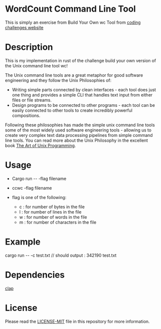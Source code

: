 # WordCount Command Line Tool

This is simply an exercise from Build Your Own wc Tool from
[coding challenges website](https://codingchallenges.fyi/challenges/challenge-wc/)

# Description

This is my implementation in rust of the challenge build your own version of the Unix command line tool wc!

The Unix command line tools are a great metaphor for good software engineering and they follow the Unix Philosophies of:

   - Writing simple parts connected by clean interfaces - each tool does just one thing and provides a simple CLI
   that handles text input from either files or file streams.
   - Design programs to be connected to other programs - each tool can be easily connected to other tools to create
   incredibly powerful compositions.

Following these philosophies has made the simple unix command line tools some of the most widely used software
engineering tools - allowing us to create very complex text data processing pipelines from simple command line tools.
You can read more about the Unix Philosophy in the excellent book
[The Art of Unix Programming](http://www.catb.org/~esr/writings/taoup/html/).

# Usage
 - Cargo run -- -flag filename
 - ccwc -flag filename
 - flag is one of the following:

    - c : for number of bytes in the file
    - l : for number of lines in the file
    - w : for number of words in the file
    - m : for number of characters in the file

# Example
 cargo run -- -c test.txt // should output : 342190 test.txt


# Dependencies
 [clap](https://github.com/sharkdp/clap-rs)

# License
Please read the [LICENSE-MIT](https://github.com/ErgeibiMed/ccwordcount/blob/main/LICENSE.txt) file in this repository for more information.
